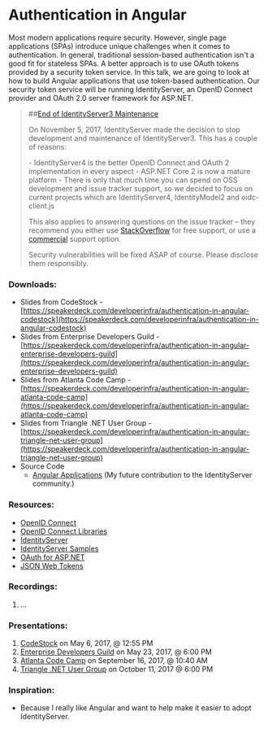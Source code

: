 # Authentication in Angular

Most modern applications require security. However, single page applications (SPAs) introduce unique challenges when it comes to authentication. In general, traditional session-based authentication isn't a good fit for stateless SPAs. A better approach is to use OAuth tokens provided by a security token service. In this talk, we are going to look at how to build Angular applications that use token-based authentication. Our security token service will be running IdentityServer, an OpenID Connect provider and OAuth 2.0 server framework for ASP.NET.

> ##[End of IdentityServer3 Maintenance](https://leastprivilege.com/2017/11/06/end-of-identityserver3-maintenance/)
> <p>On November 5, 2017, IdentityServer made the decision to stop development and maintenance of IdentityServer3. This has a couple of reasons:</p>
> - IdentityServer4 is the better OpenID Connect and OAuth 2 implementation in every aspect
> - ASP.NET Core 2 is now a mature platform
> - There is only that much time you can spend on OSS development and issue tracker support, so we decided to focus on current projects which are IdentityServer4, IdentityModel2 and oidc-client.js
> <p>This also applies to answering questions on the issue tracker – they recommend you either use <a href="https://stackoverflow.com/questions/tagged/?tagnames=identityserver3&sort=newest">StackOverflow</a> for free support, or use a <a href="https://identityserver4.readthedocs.io/en/release/intro/support.html#commercial-support">commercial</a> support option.</p>
> <p>Security vulnerabilities will be fixed ASAP of course. Please disclose them responsibly.</p>

### Downloads:
* Slides from CodeStock - [https://speakerdeck.com/developerinfra/authentication-in-angular-codestock](https://speakerdeck.com/developerinfra/authentication-in-angular-codestock)
* Slides from Enterprise Developers Guild - [https://speakerdeck.com/developerinfra/authentication-in-angular-enterprise-developers-guild](https://speakerdeck.com/developerinfra/authentication-in-angular-enterprise-developers-guild)
* Slides from Atlanta Code Camp - [https://speakerdeck.com/developerinfra/authentication-in-angular-atlanta-code-camp](https://speakerdeck.com/developerinfra/authentication-in-angular-atlanta-code-camp)
* Slides from Triangle .NET User Group - [https://speakerdeck.com/developerinfra/authentication-in-angular-triangle-net-user-group](https://speakerdeck.com/developerinfra/authentication-in-angular-triangle-net-user-group)
* Source Code
  * [Angular Applications](https://github.com/DeveloperInfra/IdentityServer3.Samples/tree/angular/source/JavaScript%20Walkthrough) (My future contribution to the IdentityServer community.)

### Resources:
* [OpenID Connect](http://openid.net/connect/)
* [OpenID Connect Libraries](http://openid.net/developers/libraries/)
* [IdentityServer](https://github.com/IdentityServer)
* [IdentityServer Samples](https://github.com/IdentityServer/IdentityServer3.Samples/)
* [OAuth for ASP.NET](https://github.com/matthewdunsdon/oauthforaspnet)
* [JSON Web Tokens](https://jwt.io/)

### Recordings:
1. ...

### Presentations:
1. [CodeStock](http://www.codestock.org/) on May 6, 2017, @ 12:55 PM
2. [Enterprise Developers Guild](https://www.meetup.com/Enterprise-Developers-Guild/events/236625664/) on May 23, 2017, @ 6:00 PM
3. [Atlanta Code Camp](https://atlantacodecamp.com/2017) on September 16, 2017, @ 10:40 AM
4. [Triangle .NET User Group](https://www.meetup.com/TRINUG/events/243777895) on October 11, 2017 @ 6:00 PM

### Inspiration:
* Because I really like Angular and want to help make it easier to adopt IdentityServer.
